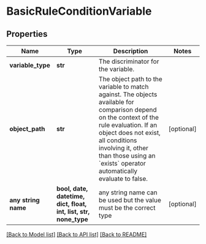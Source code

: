 # BasicRuleConditionVariable


## Properties
Name | Type | Description | Notes
------------ | ------------- | ------------- | -------------
**variable_type** | **str** | The discriminator for the variable. | 
**object_path** | **str** | The object path to the variable to match against. The objects available for comparison depend on the context of the rule evaluation. If an object does not exist, all conditions involving it, other than those using an &#x60;exists&#x60; operator automatically evaluate to false.  | [optional] 
**any string name** | **bool, date, datetime, dict, float, int, list, str, none_type** | any string name can be used but the value must be the correct type | [optional]

[[Back to Model list]](../README.md#documentation-for-models) [[Back to API list]](../README.md#documentation-for-api-endpoints) [[Back to README]](../README.md)


